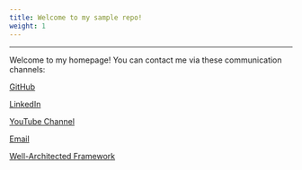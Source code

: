 ```yaml
---
title: Welcome to my sample repo!
weight: 1
---
```


---
Welcome to my homepage!
You can contact me via these communication channels:

[GitHub](https://www.youtube.com/redirect?event=channel_description&redir_token=QUFFLUhqbklKN081ZGFFSmlzdmNuTzVNbEFxZEFZb2pCZ3xBQ3Jtc0trN2ZldHFUcGxKMUhPRnBQeExwVnRqbGJRQmRvRHBKMXgwTWZiU0Vjbmg5c0IxVjVtR1dKbGJaUVBuNHhPakR4RjFWeDg3bDN5eHViS001VXZoajdWaWRvbUxFOXEtVWo2bEdwZi1rUDVaNGd2VW5YWQ&q=https%3A%2F%2Fgithub.com%2Faliyoussefi)

[LinkedIn](https://www.youtube.com/redirect?event=channel_description&redir_token=QUFFLUhqbTRUQWdmSkpKQ3ZKSWxIUGlTZHBYTTFsSS1IUXxBQ3Jtc0trLWZ5NjFVaE1yaDVCeHdOMXNlRDZHSXFmcldUemxpdHBPWF9ZaE1Na3VYTDIzX2dyQ2lHekxOS3dvemdUS0tZVjBxYWZNR2RKSXdyc1hTVlBnUW0xc3VZcWwycTBBTXRRczJGUFByOFkzbllNdUYzYw&q=https%3A%2F%2Fwww.linkedin.com%2Fin%2Faliyoussefi%2F)

[YouTube Channel](http://www.youtube.com/@aliyoussefi9204)

[Email](mailto:ali.youssefi@live.com)

[Well-Architected Framework](../../../waf/Reliability/Assessment%20Guidance%2001-How%20do%20you%20keep%20the%20workload%20simple%20and%20efficient.md)